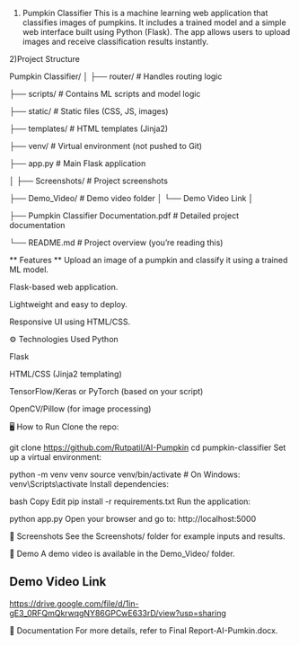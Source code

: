 1)  Pumpkin Classifier
This is a machine learning web application that classifies images of pumpkins. It includes a trained model and a simple web interface built using Python (Flask). The app allows users to upload images and receive classification results instantly.

2)Project Structure

Pumpkin Classifier/
│
├── router/                      # Handles routing logic

├── scripts/                     # Contains ML scripts and model logic

├── static/                      # Static files (CSS, JS, images)

├── templates/                   # HTML templates (Jinja2)

├── venv/                        # Virtual environment (not pushed to Git)

├── app.py                       # Main Flask application

│
├── Screenshots/                # Project screenshots


├── Demo_Video/                 # Demo video folder
│   └── Demo Video Link
│

├── Pumpkin Classifier Documentation.pdf  # Detailed project documentation

└── README.md                   # Project overview (you’re reading this)

 
** Features **
Upload an image of a pumpkin and classify it using a trained ML model.

Flask-based web application.

Lightweight and easy to deploy.

Responsive UI using HTML/CSS.

⚙️ Technologies Used
Python

Flask

HTML/CSS (Jinja2 templating)

TensorFlow/Keras or PyTorch (based on your script)

OpenCV/Pillow (for image processing)

🖥️ How to Run
Clone the repo:


git clone https://github.com/Rutpatil/AI-Pumpkin
cd pumpkin-classifier
Set up a virtual environment:


python -m venv venv
source venv/bin/activate  # On Windows: venv\Scripts\activate
Install dependencies:

bash
Copy
Edit
pip install -r requirements.txt
Run the application:


python app.py
Open your browser and go to: http://localhost:5000

📸 Screenshots
See the Screenshots/ folder for example inputs and results.

🎥 Demo
A demo video is available in the Demo_Video/ folder.
## Demo Video Link ## 
https://drive.google.com/file/d/1in-gE3_0RFQmQkrwqgNY86GPCwE633rD/view?usp=sharing


📄 Documentation
For more details, refer to Final Report-AI-Pumkin.docx.
